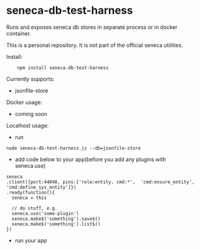 # seneca-db-test-harness
Runs and exposes seneca db stores in separate process or in docker container.

This is a personal repository. It is not part of the official seneca utilities.

Install:
```
    npm install seneca-db-test-harness
```

Currently supports:
- jsonfile-store

Docker usage:
- coming soon

Localhost usage:
- run
```
node seneca-db-test-harness.js --db=jsonfile-store
```
- add code below to your app(before you add any plugins with seneca.use)
```
seneca
.client({port:44040, pins:['role:entity, cmd:*',  'cmd:ensure_entity',  'cmd:define_sys_entity']})
.ready(function(){
  seneca = this
  
  // do stuff, e.g.
  seneca.use('some-plugin')
  seneca.make$('something').save$()
  seneca.make$('something').list$()
})
```
- run your app
